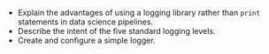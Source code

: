 -   Explain the advantages of using a logging library rather than `print` statements in data science pipelines.
-   Describe the intent of the five standard logging levels.
-   Create and configure a simple logger.
